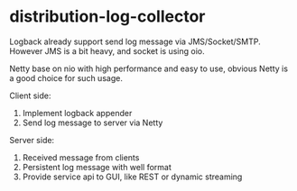 # distribution-log-collector

Logback already support send log message via JMS/Socket/SMTP.
However JMS is a bit heavy, and socket is using oio.

Netty base on nio with high performance and easy to use, obvious Netty is a good choice for such usage.

Client side:
1. Implement logback appender
2. Send log message to server via Netty

Server side:
1. Received message from clients
2. Persistent log message with well format 
3. Provide service api to GUI, like REST or dynamic streaming